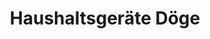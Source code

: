 ---
title: "Haushaltsgeräte Döge"
url: /zahna-elster/haushaltsgeraete-doege/
shop: Haushaltsgeräte
---